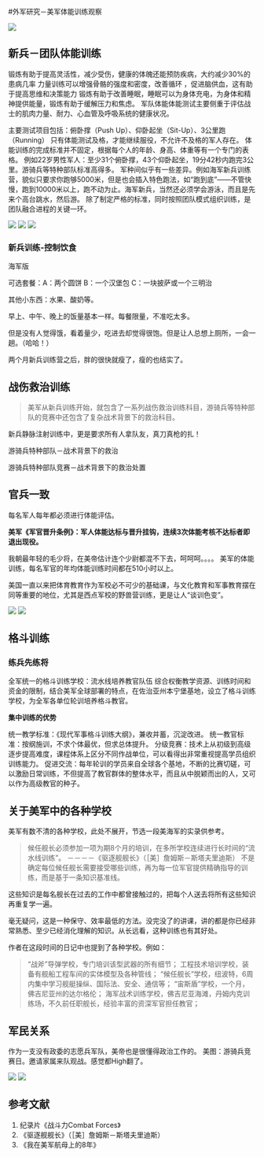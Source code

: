 #外军研究－美军体能训练观察

>

![](http://ombx24fbq.bkt.clouddn.com/USArmy-PHT-1.png)

## 新兵－团队体能训练

锻炼有助于提高灵活性，减少受伤，健康的体魄还能预防疾病，大约减少30%的患病几率
力量训练可以增强骨骼的强度和密度，改善循环 ，促进脑供血，这有助于提高思维和决策能力
锻炼有助于改善睡眠，睡眠可以为身体充电，为身体和精神提供能量，锻炼有助于缓解压力和焦虑。
军队体能体能测试主要侧重于评估战士的肌肉力量、耐力、心血管及呼吸系统的健康状况。

主要测试项目包括：俯卧撑（Push Up）、仰卧起坐（Sit-Up）、3公里跑（Running）
只有体能测试及格，才能继续服役，不允许不及格的军人存在。
体能训练的完成标准并不固定，根据每个人的年龄、身高、体重等有一个专门的表格。
例如22岁男性军人：至少31个俯卧撑，43个仰卧起坐，19分42秒内跑完3公里。游骑兵等特种部队标准高得多。
军种间似乎有一些差异。例如海军新兵训练营，貌似只要求你跑够5000米，但是也会插入特色跑法，如“跑到底”——不管快慢，跑到10000米以上，跑不动为止。海军新兵，当然还必须学会游泳，而且是先来个高台跳水，然后游。
除了制定严格的标准，同时按照团队模式组织训练，是团队融合进程的关键一环。

![](http://ombx24fbq.bkt.clouddn.com/USArmy-PHT-Training-7.png)
![](http://ombx24fbq.bkt.clouddn.com/USArmy-PHT-Training-8.png)
![](http://ombx24fbq.bkt.clouddn.com/USArmy-PHT-Training-9.png)


### 新兵训练-控制饮食

海军版

可选套餐：A：两个圆饼  B：一个汉堡包  C：一块披萨或一个三明治   

其他小东西：水果、酸奶等。

早上、中午、晚上的饭量基本一样。每餐限量，不准吃太多。

但是没有人觉得饿，看着量少，吃进去却觉得很饱。但是让人总想上厕所，一会一趟。（哈哈！）

两个月新兵训练营之后，胖的很快就瘦了，瘦的也结实了。


## 战伤救治训练

>美军从新兵训练开始，就包含了一系列战伤救治训练科目，游骑兵等特种部队的竞赛中还包含了复杂战术背景下的救治科目。

新兵静脉注射训练中，更是要求所有人拿队友，真刀真枪的扎！

游骑兵特种部队－战术背景下的救治

游骑兵特种部队竞赛－战术背景下的救治处置


## 官兵一致

每名军人每年都必须进行体能评估。

**美军《军官晋升条例》：军人体能达标与晋升挂钩，连续3次体能考核不达标者即退出现役。**

我朝最年轻的毛少将，在美帝估计连个少尉都混不下去，呵呵呵。。。。
美军的体能训练，每名军官的年均体能训练时间都在510小时以上。

美国一直以来把体育教育作为军校必不可少的基础课，与文化教育和军事教育摆在同等重要的地位，尤其是西点军校的野兽营训练，更是让人“谈训色变”。

![](http://ombx24fbq.bkt.clouddn.com/USArmy-Education-1.png)
![](http://ombx24fbq.bkt.clouddn.com/USArmy-PHT-Training-12.png)

## 格斗训练

### 练兵先练将

全军统一的格斗训练学校：流水线培养教官队伍
综合权衡教学资源、训练时间和资金的限制，结合美军全球部署的特点，在佐治亚州本宁堡基地，设立了格斗训练学校，为全军各单位轮训培养格斗教官。

**集中训练的优势**

统一教学标准：《现代军事格斗训练大纲》，兼收并蓄，沉淀改进。
统一教官标准：按纲施训，不求个体最优，但求总体提升。
分级竞赛：技术上从初级到高级逐步提高难度，课程体系上区分不同作战单位，可以看得出非常重视提高学员组织训练能力。
促进交流：每年轮训的学员来自全球各个基地，不断的比赛切磋，可以激励日常训练，不但提高了教官群体的整体水平，而且从中脱颖而出的人，又可以作为高级教官的种子。


## 关于美军中的各种学校

美军有数不清的各种学校，此处不展开，节选一段美海军的实录供参考。

>候任舰长必须参加一项为期8个月的培训，在多所学校连续进行长时间的“流水线训练”。
－－－－《驱逐舰舰长》（［美］詹姆斯－斯塔夫里迪斯）
不是确定每位候任舰长需要接受哪些训练，再为每一位军官提供精确指导的训练，而是基于一条知识基准线。

这些知识是每名舰长在过去的工作中都曾接触过的，把每个人送去将所有这些知识再重复学一遍。

毫无疑问，这是一种保守、效率最低的方法。没完没了的讲课，讲的都是你已经非常熟悉、至少已经消化理解的知识。从长远看，这种训练也有其好处。

作者在这段时间的日记中也提到了各种学校。例如：

>“战斧”导弹学校，专门培训该型武器的所有细节；
工程技术培训学校，装备有舰船工程车间的实体模型及各种管线；
“候任舰长”学校，纽波特，6周内集中学习舰艇操纵、国际法、安全、通信等；
“宙斯盾”学校，一个月，佛吉尼亚州的达尔格伦；
海军战术训练学校，佛吉尼亚海滩，丹姆内克训练场，不久前任职舰长，经验丰富的资深军官担任教官；

## 军民关系

作为一支没有政委的志愿兵军队，美帝也是很懂得政治工作的。
美图：游骑兵竞赛日。邀请家属来队观战。感觉都High翻了。

![](http://ombx24fbq.bkt.clouddn.com/USArmy-PHT-Training-10.png)
![](http://ombx24fbq.bkt.clouddn.com/USArmy-PHT-Training-11.png)

## 参考文献

1. 纪录片《战斗力Combat Forces》
2. 《驱逐舰舰长》（［美］詹姆斯－斯塔夫里迪斯）
3. 《我在美军航母上的8年》
